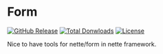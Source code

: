 Form
====

[![GitHub Release](https://img.shields.io/github/release/juniwalk/form.svg?style=flat-square)](https://github.com/juniwalk/form/releases)
[![Total Donwloads](https://img.shields.io/packagist/dt/juniwalk/form.svg?style=flat-square)](https://packagist.org/packages/juniwalk/form)
[![License](https://img.shields.io/packagist/l/juniwalk/form.svg?style=flat-square)](https://mit-license.org)

Nice to have tools for nette/form in nette framework.
